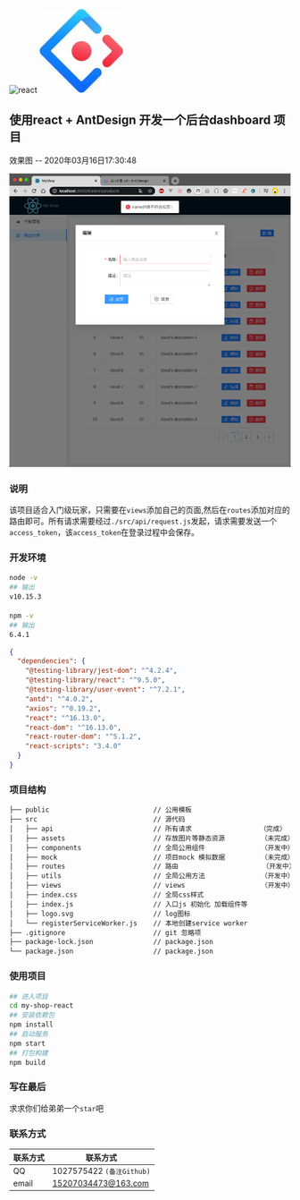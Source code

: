 ![react](https://img-blog.csdnimg.cn/20200308222613109.png)
![antd](https://github.com/laoShiRen1207/my-shop-react/blob/master/public/antd.jpg)

## 使用react + AntDesign 开发一个后台dashboard 项目
效果图 -- 2020年03月16日17:30:48

![photo](https://github.com/laoShiRen1207/my-shop-react/blob/master/public/currentDemo.png)

### 说明
该项目适合入门级玩家，只需要在`views`添加自己的页面,然后在`routes`添加对应的路由即可。所有请求需要经过`./src/api/request.js`发起，请求需要发送一个`access_token`，该`access_token`在登录过程中会保存。

### 开发环境
~~~bash
node -v
## 输出
v10.15.3

npm -v
## 输出
6.4.1
~~~

~~~json
{
  "dependencies": {
    "@testing-library/jest-dom": "^4.2.4",
    "@testing-library/react": "^9.5.0",
    "@testing-library/user-event": "^7.2.1",
    "antd": "^4.0.2",
    "axios": "^0.19.2",
    "react": "^16.13.0",
    "react-dom": "^16.13.0",
    "react-router-dom": "^5.1.2",
    "react-scripts": "3.4.0"
  }
}
~~~

### 项目结构

~~~bash
├── public                          // 公用模板
├── src                             // 源代码
│   ├── api                         // 所有请求                 （完成）
│   ├── assets                      // 存放图片等静态资源         （未完成）
│   ├── components                  // 全局公用组件              （开发中）
│   ├── mock                        // 项目mock 模拟数据         （未完成）
│   ├── routes                      // 路由                     （开发中）
│   ├── utils                       // 全局公用方法              （开发中）
│   ├── views                       // views                   （开发中）
│   ├── index.css                   // 全局css样式
│   ├── index.js                    // 入口js 初始化 加载组件等
│   ├── logo.svg                    // log图标
│   └── registerServiceWorker.js    // 本地创建service worker 
├── .gitignore                      // git 忽略项
├── package-lock.json               // package.json
└── package.json                    // package.json
~~~

### 使用项目
~~~bash
## 进入项目
cd my-shop-react
## 安装依赖包 
npm install
## 启动服务 
npm start
## 打包构建 
npm build
~~~

### 写在最后
求求你们给弟弟一个`star`吧

### 联系方式

| 联系方式  | 联系方式                    |
| -------- | ------------------------- |
| QQ       | 1027575422 `(备注Github)`  |
| email    | 15207034473@163.com       |

